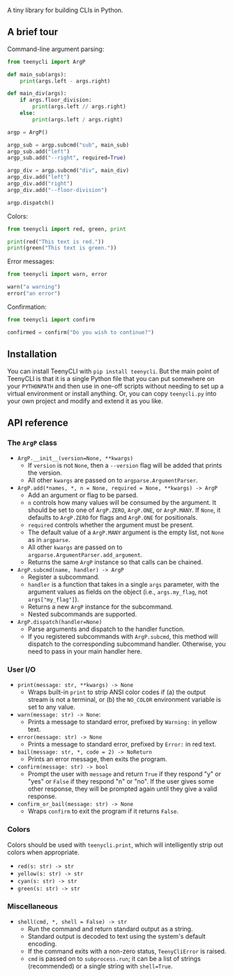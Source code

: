 A tiny library for building CLIs in Python.

## A brief tour
Command-line argument parsing:

<!-- readme-test: exits -->
```python
from teenycli import ArgP

def main_sub(args):
    print(args.left - args.right)

def main_div(args):
    if args.floor_division:
        print(args.left // args.right)
    else:
        print(args.left / args.right)

argp = ArgP()

argp_sub = argp.subcmd("sub", main_sub)
argp_sub.add("left")
argp_sub.add("--right", required=True)

argp_div = argp.subcmd("div", main_div)
argp_div.add("left")
argp_div.add("right")
argp_div.add("--floor-division")

argp.dispatch()
```

Colors:

```python
from teenycli import red, green, print

print(red("This text is red."))
print(green("This text is green."))
```

Error messages:

```python
from teenycli import warn, error

warn("a warning")
error("an error")
```

Confirmation:

<!-- readme-test: skip -->
```python
from teenycli import confirm

confirmed = confirm("Do you wish to continue?")
```

## Installation
You can install TeenyCLI with `pip install teenycli`. But the main point of TeenyCLI is that it is a single Python file that you can put somewhere on your `PYTHONPATH` and then use in one-off scripts without needing to set up a virtual environment or install anything. Or, you can copy `teenycli.py` into your own project and modify and extend it as you like.

## API reference
### The `ArgP` class

- `ArgP.__init__(version=None, **kwargs)`
  - If `version` is not `None`, then a `--version` flag will be added that prints the version.
  - All other `kwargs` are passed on to `argparse.ArgumentParser`.
- `ArgP.add(*names, *, n = None, required = None, **kwargs) -> ArgP`
  - Add an argument or flag to be parsed.
  - `n` controls how many values will be consumed by the argument. It should be set to one of `ArgP.ZERO`, `ArgP.ONE`, or `ArgP.MANY`. If `None`, it defaults to `ArgP.ZERO` for flags and `ArgP.ONE` for positionals.
  - `required` controls whether the argument must be present.
  - The default value of a `ArgP.MANY` argument is the empty list, not `None` as in `argparse`.
  - All other `kwargs` are passed on to `argparse.ArgumentParser.add_argument`.
  - Returns the same `ArgP` instance so that calls can be chained.
- `ArgP.subcmd(name, handler) -> ArgP`
  - Register a subcommand.
  - `handler` is a function that takes in a single `args` parameter, with the argument values as fields on the object (i.e., `args.my_flag`, not `args["my_flag"]`).
  - Returns a new `ArgP` instance for the subcommand.
  - Nested subcommands are supported.
- `ArgP.dispatch(handler=None)`
  - Parse arguments and dispatch to the handler function.
  - If you registered subcommands with `ArgP.subcmd`, this method will dispatch to the corresponding subcommand handler. Otherwise, you need to pass in your main handler here.

### User I/O

- `print(message: str, **kwargs) -> None`
  - Wraps built-in `print` to strip ANSI color codes if (a) the output stream is not a terminal, or (b) the `NO_COLOR` environment variable is set to any value.
- `warn(message: str) -> None`:
  - Prints a message to standard error, prefixed by `Warning:` in yellow text.
- `error(message: str) -> None`
  - Prints a message to standard error, prefixed by `Error:` in red text.
- `bail(message: str, *, code = 2) -> NoReturn`
  - Prints an error message, then exits the program.
- `confirm(message: str) -> bool`
  - Prompt the user with `message` and return `True` if they respond "y" or "yes" or `False` if they respond "n" or "no". If the user gives some other response, they will be prompted again until they give a valid response.
- `confirm_or_bail(message: str) -> None`
  - Wraps `confirm` to exit the program if it returns `False`.

### Colors
Colors should be used with `teenycli.print`, which will intelligently strip out colors when appropriate.

- `red(s: str) -> str`
- `yellow(s: str) -> str`
- `cyan(s: str) -> str`
- `green(s: str) -> str`

### Miscellaneous

- `shell(cmd, *, shell = False) -> str`
  - Run the command and return standard output as a string.
  - Standard output is decoded to text using the system's default encoding.
  - If the command exits with a non-zero status, `TeenyCliError` is raised.
  - `cmd` is passed on to `subprocess.run`; it can be a list of strings (recommended) or a single string with `shell=True`.
